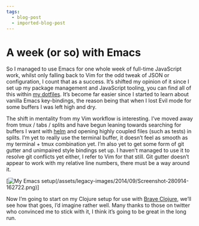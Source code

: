 ```yaml
---
tags:
  - blog-post
  - imported-blog-post
---
```

# A week (or so) with Emacs

So I managed to use Emacs for one whole week of full-time JavaScript work, whilst only falling back to Vim for the odd tweak of JSON or configuration, I count that as a success. It’s shifted my opinion of it since I set up my package management and JavaScript tooling, you can find all of this within [my dotfiles](https://github.com/Wolfy87/dotfiles/blob/master/emacs/init.el). It’s become far easier since I started to learn about vanilla Emacs key-bindings, the reason being that when I lost Evil mode for some buffers I was left high and dry.

The shift in mentality from my Vim workflow is interesting. I’ve moved away from tmux / tabs / splits and have begun leaning towards searching for buffers I want with [helm](https://github.com/emacs-helm/helm) and opening highly coupled files (such as tests) in splits. I’m yet to really use the terminal buffer, it doesn’t feel as smooth as my terminal + tmux combination yet. I’m also yet to get some form of git gutter and unimpaired style bindings set up. I haven’t managed to use it to resolve git conflicts yet either, I refer to Vim for that still. Git gutter doesn’t appear to work with my relative line numbers, there must be a way around it.

[![My Emacs setup](/assets/legacy-images/2014/09/Screenshot-280914-162722.png)(/assets/legacy-images/2014/09/Screenshot-280914-162722.png)]

Now I’m going to start on my Clojure setup for use with [Brave Clojure](http://www.braveclojure.com/), we’ll see how that goes, I’d imagine rather well. Many thanks to those on twitter who convinced me to stick with it, I think it’s going to be great in the long run.
